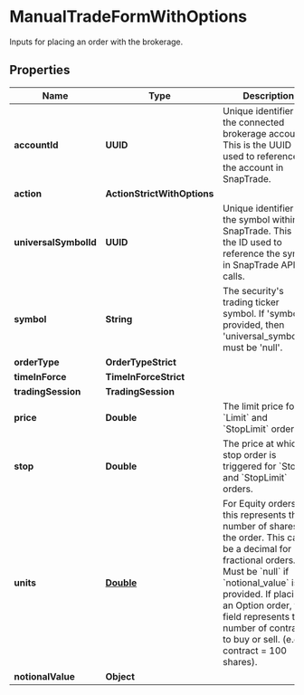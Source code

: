 

# ManualTradeFormWithOptions

Inputs for placing an order with the brokerage.

## Properties

| Name | Type | Description | Notes |
|------------ | ------------- | ------------- | -------------|
|**accountId** | **UUID** | Unique identifier for the connected brokerage account. This is the UUID used to reference the account in SnapTrade. |  |
|**action** | **ActionStrictWithOptions** |  |  |
|**universalSymbolId** | **UUID** | Unique identifier for the symbol within SnapTrade. This is the ID used to reference the symbol in SnapTrade API calls. |  [optional] |
|**symbol** | **String** | The security&#39;s trading ticker symbol. If &#39;symbol&#39; is provided, then &#39;universal_symbol_id&#39; must be &#39;null&#39;. |  [optional] |
|**orderType** | **OrderTypeStrict** |  |  |
|**timeInForce** | **TimeInForceStrict** |  |  |
|**tradingSession** | **TradingSession** |  |  [optional] |
|**price** | **Double** | The limit price for &#x60;Limit&#x60; and &#x60;StopLimit&#x60; orders. |  [optional] |
|**stop** | **Double** | The price at which a stop order is triggered for &#x60;Stop&#x60; and &#x60;StopLimit&#x60; orders. |  [optional] |
|**units** | [**Double**](Double.md) | For Equity orders, this represents the number of shares for the order. This can be a decimal for fractional orders. Must be &#x60;null&#x60; if &#x60;notional_value&#x60; is provided. If placing an Option order, this field represents the number of contracts to buy or sell. (e.g., 1 contract &#x3D; 100 shares). |  [optional] |
|**notionalValue** | **Object** |  |  [optional] |



